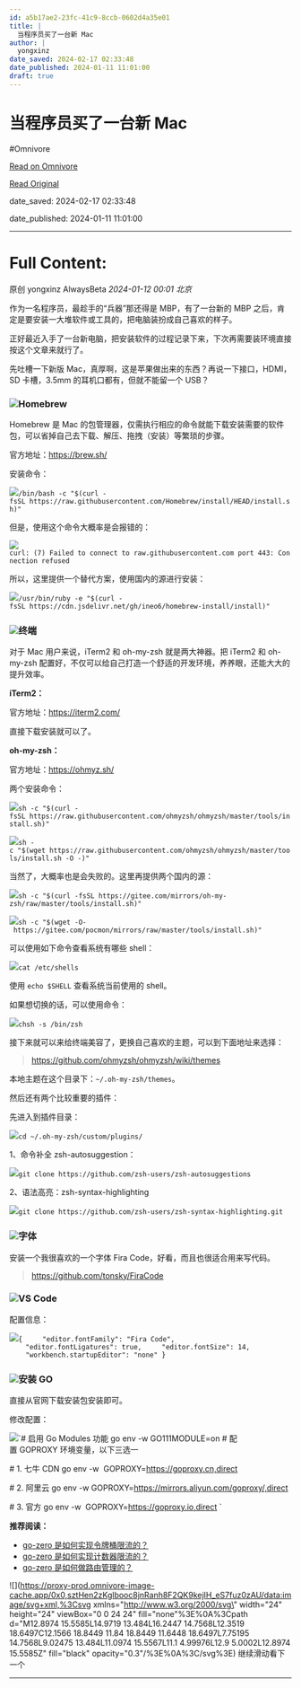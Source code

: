 ```yaml
---
id: a5b17ae2-23fc-41c9-8ccb-0602d4a35e01
title: |
  当程序员买了一台新 Mac
author: |
  yongxinz
date_saved: 2024-02-17 02:33:48
date_published: 2024-01-11 11:01:00
draft: true
---
```


# 当程序员买了一台新 Mac
#Omnivore

[Read on Omnivore](https://omnivore.app/me/https-mp-weixin-qq-com-s-nb-hpg-osn-b-rv-6-x-b-is-gd-s-zg-18db5fc362d)

[Read Original](https://mp.weixin.qq.com/s/NBHpgOsnBRv6x-BIsGdSZg)

date_saved: 2024-02-17 02:33:48

date_published: 2024-01-11 11:01:00

--- 

# Full Content: 

原创 yongxinz  AlwaysBeta _2024-01-12 00:01_ _北京_ 

作为一名程序员，最趁手的“兵器”那还得是 MBP，有了一台新的 MBP 之后，肯定是要安装一大堆软件或工具的，把电脑装扮成自己喜欢的样子。

正好最近入手了一台新电脑，把安装软件的过程记录下来，下次再需要装环境直接按这个文章来就行了。

先吐槽一下新版 Mac，真厚啊，这是苹果做出来的东西？再说一下接口，HDMI，SD 卡槽，3.5mm 的耳机口都有，但就不能留一个 USB？

### ![](https://proxy-prod.omnivore-image-cache.app/0x0,sM8BFO8ibsBI7ruqAkkM1ejmPkdiOQRRoFZtfnB2LLBQ/https://mmbiz.qpic.cn/mmbiz_png/YQLyg1D0dlvkrtgtQJCvtWdGO4gylcQWFxXMZYQsibkicZibly9G2VaqZs6E4Ev3nmO6MbjiauaEErBy7hItyaejBQ/640?wx_fmt=png&from=appmsg)Homebrew

Homebrew 是 Mac 的包管理器，仅需执行相应的命令就能下载安装需要的软件包，可以省掉自己去下载、解压、拖拽（安装）等繁琐的步骤。

官方地址：https://brew.sh/

安装命令：

![](https://proxy-prod.omnivore-image-cache.app/0x0,s_KJR_X4GqGWkWzxSphu9DWhgQUK2IxWOJkttOrVtaxs/https://mmbiz.qpic.cn/mmbiz_svg/wbKdib81ny69qWOuX9VHh8rdPgDibOiag05fl089Eg9gibr2F72wiaraQAnHGlmj5ePBItg6LcITuEiciaDT07AUAMictDRevcnOiapaD/640?wx_fmt=svg&from=appmsg)`/bin/bash -c "$(curl -fsSL https://raw.githubusercontent.com/Homebrew/install/HEAD/install.sh)"
`

但是，使用这个命令大概率是会报错的：

![](https://proxy-prod.omnivore-image-cache.app/0x0,s_KJR_X4GqGWkWzxSphu9DWhgQUK2IxWOJkttOrVtaxs/https://mmbiz.qpic.cn/mmbiz_svg/wbKdib81ny69qWOuX9VHh8rdPgDibOiag05fl089Eg9gibr2F72wiaraQAnHGlmj5ePBItg6LcITuEiciaDT07AUAMictDRevcnOiapaD/640?wx_fmt=svg&from=appmsg)`curl: (7) Failed to connect to raw.githubusercontent.com port 443: Connection refused
`

所以，这里提供一个替代方案，使用国内的源进行安装：

![](https://proxy-prod.omnivore-image-cache.app/0x0,s_KJR_X4GqGWkWzxSphu9DWhgQUK2IxWOJkttOrVtaxs/https://mmbiz.qpic.cn/mmbiz_svg/wbKdib81ny69qWOuX9VHh8rdPgDibOiag05fl089Eg9gibr2F72wiaraQAnHGlmj5ePBItg6LcITuEiciaDT07AUAMictDRevcnOiapaD/640?wx_fmt=svg&from=appmsg)`/usr/bin/ruby -e "$(curl -fsSL https://cdn.jsdelivr.net/gh/ineo6/homebrew-install/install)"
`

### ![](https://proxy-prod.omnivore-image-cache.app/0x0,sM8BFO8ibsBI7ruqAkkM1ejmPkdiOQRRoFZtfnB2LLBQ/https://mmbiz.qpic.cn/mmbiz_png/YQLyg1D0dlvkrtgtQJCvtWdGO4gylcQWFxXMZYQsibkicZibly9G2VaqZs6E4Ev3nmO6MbjiauaEErBy7hItyaejBQ/640?wx_fmt=png&from=appmsg)终端

对于 Mac 用户来说，iTerm2 和 oh-my-zsh 就是两大神器。把 iTerm2 和 oh-my-zsh 配置好，不仅可以给自己打造一个舒适的开发环境，养养眼，还能大大的提升效率。

**iTerm2：**

官方地址：https://iterm2.com/

直接下载安装就可以了。

**oh-my-zsh：**

官方地址：https://ohmyz.sh/

两个安装命令：

![](https://proxy-prod.omnivore-image-cache.app/0x0,s_KJR_X4GqGWkWzxSphu9DWhgQUK2IxWOJkttOrVtaxs/https://mmbiz.qpic.cn/mmbiz_svg/wbKdib81ny69qWOuX9VHh8rdPgDibOiag05fl089Eg9gibr2F72wiaraQAnHGlmj5ePBItg6LcITuEiciaDT07AUAMictDRevcnOiapaD/640?wx_fmt=svg&from=appmsg)`sh -c "$(curl -fsSL https://raw.githubusercontent.com/ohmyzsh/ohmyzsh/master/tools/install.sh)"
`

![](https://proxy-prod.omnivore-image-cache.app/0x0,s_KJR_X4GqGWkWzxSphu9DWhgQUK2IxWOJkttOrVtaxs/https://mmbiz.qpic.cn/mmbiz_svg/wbKdib81ny69qWOuX9VHh8rdPgDibOiag05fl089Eg9gibr2F72wiaraQAnHGlmj5ePBItg6LcITuEiciaDT07AUAMictDRevcnOiapaD/640?wx_fmt=svg&from=appmsg)`sh -c "$(wget https://raw.githubusercontent.com/ohmyzsh/ohmyzsh/master/tools/install.sh -O -)"
`

当然了，大概率也是会失败的。这里再提供两个国内的源：

![](https://proxy-prod.omnivore-image-cache.app/0x0,s_KJR_X4GqGWkWzxSphu9DWhgQUK2IxWOJkttOrVtaxs/https://mmbiz.qpic.cn/mmbiz_svg/wbKdib81ny69qWOuX9VHh8rdPgDibOiag05fl089Eg9gibr2F72wiaraQAnHGlmj5ePBItg6LcITuEiciaDT07AUAMictDRevcnOiapaD/640?wx_fmt=svg&from=appmsg)`sh -c "$(curl -fsSL https://gitee.com/mirrors/oh-my-zsh/raw/master/tools/install.sh)"
`

![](https://proxy-prod.omnivore-image-cache.app/0x0,s_KJR_X4GqGWkWzxSphu9DWhgQUK2IxWOJkttOrVtaxs/https://mmbiz.qpic.cn/mmbiz_svg/wbKdib81ny69qWOuX9VHh8rdPgDibOiag05fl089Eg9gibr2F72wiaraQAnHGlmj5ePBItg6LcITuEiciaDT07AUAMictDRevcnOiapaD/640?wx_fmt=svg&from=appmsg)`sh -c "$(wget -O- https://gitee.com/pocmon/mirrors/raw/master/tools/install.sh)"
`

可以使用如下命令查看系统有哪些 shell：

![](https://proxy-prod.omnivore-image-cache.app/0x0,s_KJR_X4GqGWkWzxSphu9DWhgQUK2IxWOJkttOrVtaxs/https://mmbiz.qpic.cn/mmbiz_svg/wbKdib81ny69qWOuX9VHh8rdPgDibOiag05fl089Eg9gibr2F72wiaraQAnHGlmj5ePBItg6LcITuEiciaDT07AUAMictDRevcnOiapaD/640?wx_fmt=svg&from=appmsg)`cat /etc/shells
`

使用 `echo $SHELL` 查看系统当前使用的 shell。

如果想切换的话，可以使用命令：

![](https://proxy-prod.omnivore-image-cache.app/0x0,s_KJR_X4GqGWkWzxSphu9DWhgQUK2IxWOJkttOrVtaxs/https://mmbiz.qpic.cn/mmbiz_svg/wbKdib81ny69qWOuX9VHh8rdPgDibOiag05fl089Eg9gibr2F72wiaraQAnHGlmj5ePBItg6LcITuEiciaDT07AUAMictDRevcnOiapaD/640?wx_fmt=svg&from=appmsg)`chsh -s /bin/zsh
`

接下来就可以来给终端美容了，更换自己喜欢的主题，可以到下面地址来选择：

> https://github.com/ohmyzsh/ohmyzsh/wiki/themes

本地主题在这个目录下：`~/.oh-my-zsh/themes`。

然后还有两个比较重要的插件：

先进入到插件目录：

![](https://proxy-prod.omnivore-image-cache.app/0x0,s_KJR_X4GqGWkWzxSphu9DWhgQUK2IxWOJkttOrVtaxs/https://mmbiz.qpic.cn/mmbiz_svg/wbKdib81ny69qWOuX9VHh8rdPgDibOiag05fl089Eg9gibr2F72wiaraQAnHGlmj5ePBItg6LcITuEiciaDT07AUAMictDRevcnOiapaD/640?wx_fmt=svg&from=appmsg)`cd ~/.oh-my-zsh/custom/plugins/
`

1、命令补全 zsh-autosuggestion：

![](https://proxy-prod.omnivore-image-cache.app/0x0,s_KJR_X4GqGWkWzxSphu9DWhgQUK2IxWOJkttOrVtaxs/https://mmbiz.qpic.cn/mmbiz_svg/wbKdib81ny69qWOuX9VHh8rdPgDibOiag05fl089Eg9gibr2F72wiaraQAnHGlmj5ePBItg6LcITuEiciaDT07AUAMictDRevcnOiapaD/640?wx_fmt=svg&from=appmsg)`git clone https://github.com/zsh-users/zsh-autosuggestions
`

2、语法高亮：zsh-syntax-highlighting

![](https://proxy-prod.omnivore-image-cache.app/0x0,s_KJR_X4GqGWkWzxSphu9DWhgQUK2IxWOJkttOrVtaxs/https://mmbiz.qpic.cn/mmbiz_svg/wbKdib81ny69qWOuX9VHh8rdPgDibOiag05fl089Eg9gibr2F72wiaraQAnHGlmj5ePBItg6LcITuEiciaDT07AUAMictDRevcnOiapaD/640?wx_fmt=svg&from=appmsg)`git clone https://github.com/zsh-users/zsh-syntax-highlighting.git
`

### ![](https://proxy-prod.omnivore-image-cache.app/0x0,sM8BFO8ibsBI7ruqAkkM1ejmPkdiOQRRoFZtfnB2LLBQ/https://mmbiz.qpic.cn/mmbiz_png/YQLyg1D0dlvkrtgtQJCvtWdGO4gylcQWFxXMZYQsibkicZibly9G2VaqZs6E4Ev3nmO6MbjiauaEErBy7hItyaejBQ/640?wx_fmt=png&from=appmsg)字体

安装一个我很喜欢的一个字体 Fira Code，好看，而且也很适合用来写代码。

> https://github.com/tonsky/FiraCode

### ![](https://proxy-prod.omnivore-image-cache.app/0x0,sM8BFO8ibsBI7ruqAkkM1ejmPkdiOQRRoFZtfnB2LLBQ/https://mmbiz.qpic.cn/mmbiz_png/YQLyg1D0dlvkrtgtQJCvtWdGO4gylcQWFxXMZYQsibkicZibly9G2VaqZs6E4Ev3nmO6MbjiauaEErBy7hItyaejBQ/640?wx_fmt=png&from=appmsg)VS Code

配置信息：

![](https://proxy-prod.omnivore-image-cache.app/0x0,s_KJR_X4GqGWkWzxSphu9DWhgQUK2IxWOJkttOrVtaxs/https://mmbiz.qpic.cn/mmbiz_svg/wbKdib81ny69qWOuX9VHh8rdPgDibOiag05fl089Eg9gibr2F72wiaraQAnHGlmj5ePBItg6LcITuEiciaDT07AUAMictDRevcnOiapaD/640?wx_fmt=svg&from=appmsg)`{
    "editor.fontFamily": "Fira Code",
    "editor.fontLigatures": true,
    "editor.fontSize": 14,
    "workbench.startupEditor": "none"
}
`

### ![](https://proxy-prod.omnivore-image-cache.app/0x0,sM8BFO8ibsBI7ruqAkkM1ejmPkdiOQRRoFZtfnB2LLBQ/https://mmbiz.qpic.cn/mmbiz_png/YQLyg1D0dlvkrtgtQJCvtWdGO4gylcQWFxXMZYQsibkicZibly9G2VaqZs6E4Ev3nmO6MbjiauaEErBy7hItyaejBQ/640?wx_fmt=png&from=appmsg)安装 GO

直接从官网下载安装包安装即可。

修改配置：

![](https://proxy-prod.omnivore-image-cache.app/0x0,s_KJR_X4GqGWkWzxSphu9DWhgQUK2IxWOJkttOrVtaxs/https://mmbiz.qpic.cn/mmbiz_svg/wbKdib81ny69qWOuX9VHh8rdPgDibOiag05fl089Eg9gibr2F72wiaraQAnHGlmj5ePBItg6LcITuEiciaDT07AUAMictDRevcnOiapaD/640?wx_fmt=svg&from=appmsg)`# 启用 Go Modules 功能
go env -w GO111MODULE=on
# 配置 GOPROXY 环境变量，以下三选一

# 1. 七牛 CDN
go env -w  GOPROXY=https://goproxy.cn,direct

# 2. 阿里云
go env -w GOPROXY=https://mirrors.aliyun.com/goproxy/,direct

# 3. 官方
go env -w  GOPROXY=https://goproxy.io,direct
`

**推荐阅读：**

* [go-zero 是如何实现令牌桶限流的？](https://mp.weixin.qq.com/s?%5F%5Fbiz=MzI3MjY1ODI2Ng==&mid=2247488420&idx=1&sn=ca707f99f52743a99a054e3f9b1f965f&scene=21#wechat%5Fredirect)
* [go-zero 是如何实现计数器限流的？](https://mp.weixin.qq.com/s?%5F%5Fbiz=MzI3MjY1ODI2Ng==&mid=2247488391&idx=1&sn=20a592d0b357765b9a7102c906da85f9&scene=21#wechat%5Fredirect)
* [go-zero 是如何做路由管理的？](https://mp.weixin.qq.com/s?%5F%5Fbiz=MzI3MjY1ODI2Ng==&mid=2247488378&idx=1&sn=71f1d49697478d690ccddbd4c111dec9&scene=21#wechat%5Fredirect)

![](https://proxy-prod.omnivore-image-cache.app/0x0,sztHen2zKglbooc8jnRanh8F2QK9kejIH_eS7fuz0zAU/data:image/svg+xml,%3Csvg xmlns=\"http://www.w3.org/2000/svg\" width=\"24\" height=\"24\" viewBox=\"0 0 24 24\" fill=\"none\"%3E%0A%3Cpath d=\"M12.8974 15.5585L14.9719 13.484L16.2447 14.7568L12.3519 18.6497C12.1566 18.8449 11.84 18.8449 11.6448 18.6497L7.75195 14.7568L9.02475 13.484L11.0974 15.5567L11.1 4.99976L12.9 5.0002L12.8974 15.5585Z\" fill=\"black\" opacity=\"0.3\"/%3E%0A%3C/svg%3E) 继续滑动看下一个 

---

